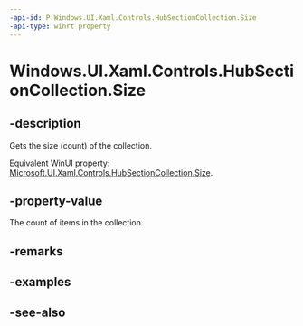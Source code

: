 ```yaml
---
-api-id: P:Windows.UI.Xaml.Controls.HubSectionCollection.Size
-api-type: winrt property
---
```


<!-- Property syntax
public uint Size { get; }
-->

# Windows.UI.Xaml.Controls.HubSectionCollection.Size

## -description
Gets the size (count) of the collection.

Equivalent WinUI property: [Microsoft.UI.Xaml.Controls.HubSectionCollection.Size](/windows/winui/api/microsoft.ui.xaml.controls.hubsectioncollection.size).

## -property-value
The count of items in the collection.

## -remarks

## -examples

## -see-also
